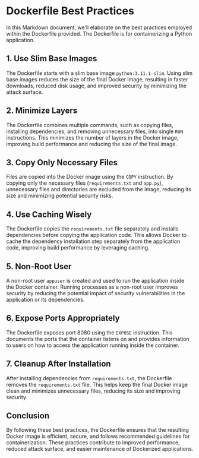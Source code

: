 # Dockerfile Best Practices

In this Markdown document, we'll elaborate on the best practices employed within the Dockerfile provided. The Dockerfile is for containerizing a Python application.

## 1. Use Slim Base Images

The Dockerfile starts with a slim base image `python:3.11.1-slim`. Using slim base images reduces the size of the final Docker image, resulting in faster downloads, reduced disk usage, and improved security by minimizing the attack surface.

## 2. Minimize Layers

The Dockerfile combines multiple commands, such as copying files, installing dependencies, and removing unnecessary files, into single `RUN` instructions. This minimizes the number of layers in the Docker image, improving build performance and reducing the size of the final image.

## 3. Copy Only Necessary Files

Files are copied into the Docker image using the `COPY` instruction. By copying only the necessary files (`requirements.txt` and `app.py`), unnecessary files and directories are excluded from the image, reducing its size and minimizing potential security risks.

## 4. Use Caching Wisely

The Dockerfile copies the `requirements.txt` file separately and installs dependencies before copying the application code. This allows Docker to cache the dependency installation step separately from the application code, improving build performance by leveraging caching.

## 5. Non-Root User

A non-root user `appuser` is created and used to run the application inside the Docker container. Running processes as a non-root user improves security by reducing the potential impact of security vulnerabilities in the application or its dependencies.

## 6. Expose Ports Appropriately

The Dockerfile exposes port 8080 using the `EXPOSE` instruction. This documents the ports that the container listens on and provides information to users on how to access the application running inside the container.

## 7. Cleanup After Installation

After installing dependencies from `requirements.txt`, the Dockerfile removes the `requirements.txt` file. This helps keep the final Docker image clean and minimizes unnecessary files, reducing its size and improving security.

## Conclusion

By following these best practices, the Dockerfile ensures that the resulting Docker image is efficient, secure, and follows recommended guidelines for containerization. These practices contribute to improved performance, reduced attack surface, and easier maintenance of Dockerized applications.
